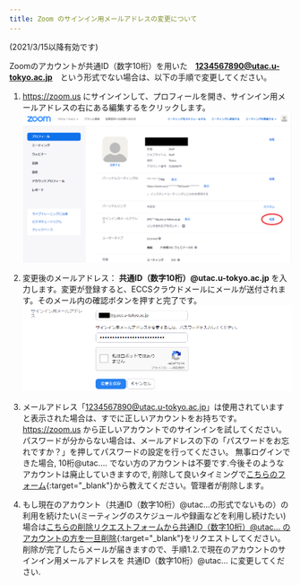 ```yaml
---
title: Zoom のサインイン用メールアドレスの変更について
---
```


(2021/3/15以降有効です)

Zoomのアカウントが共通ID（数字10桁）を用いた　**1234567890@utac.u-tokyo.ac.jp**　という形式でない場合は、以下の手順で変更してください。

1. https://zoom.us にサインインして、プロフィールを開き、サインイン用メールアドレスの右にある編集するをクリックします。
![zoom-signinaddress](image/zoom-signinaddress.png)

2. 変更後のメールアドレス： **共通ID（数字10桁）@utac.u-tokyo.ac.jp** を入力します。変更が登録すると、ECCSクラウドメールにメールが送付されます。そのメール内の確認ボタンを押すと完了です。
![zoom-signinaddress-error](image/zoom-signinaddress-confirm.png)

3. メールアドレス「1234567890@utac.u-tokyo.ac.jp」は使用されていますと表示された場合は、すでに正しいアカウントをお持ちです。https://zoom.us から正しいアカウントでのサインインを試してください。
パスワードが分からない場合は、メールアドレスの下の「パスワードをお忘れですか？」を押してパスワードの設定を行ってください。
無事ログインできた場合, 10桁@utac.... でない方のアカウントは不要です.今後そのようなアカウントは廃止していきますので, 削除して良いタイミングで[こちらのフォーム](https://forms.office.com/Pages/ResponsePage.aspx?id=T6978HAr10eaAgh1yvlMhHUY5ws7h1xGr9koV-KGC8RUNTBGSjJPN0ZWN0RIVFI2TVZZODZNT0xRRy4u){:target="_blank"}から教えてください。管理者が削除します。

4. もし現在のアカウント（共通ID（数字10桁）@utac...の形式でないもの）の利用を続けたい(ミーティングのスケジュールや録画などを利用し続けたい)場合は[こちらの削除リクエストフォームから共通ID（数字10桁）@utac... のアカウントの方を一旦削除](https://forms.office.com/Pages/ResponsePage.aspx?id=T6978HAr10eaAgh1yvlMhHUY5ws7h1xGr9koV-KGC8RUOUJaRDVGUEdDVERDNVozSUw1WEJTSE9ONi4u){:target="_blank"}をリクエストしてください。削除が完了したらメールが届きますので、手順1.2.で現在のアカウントのサインイン用メールアドレスを 共通ID（数字10桁）@utac... に変更してください.